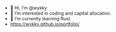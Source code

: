 - 👋 Hi, I’m @wykky
- 👀 I’m interested in coding and capital allocation.
- 🌱 I’m currently learning Rust.
- <a href="My Portfolio">https://wykky.github.io/portfolio/</a>
<!---
wykky/wykky is a ✨ special ✨ repository because its `README.md` (this file) appears on your GitHub profile.
You can click the Preview link to take a look at your changes.
--->
